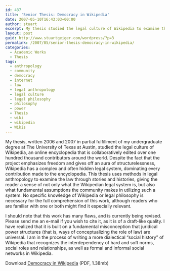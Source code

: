 ```yaml
---
id: 437
title: 'Senior Thesis: Democracy in Wikipedia'
date: 2007-05-10T16:43:03+00:00
author: stuart
excerpt: My thesis studied the legal culture of Wikipedia to examine the law through stories and histories, giving the reader a sense of not only what the Wikipedian legal system is, but also what fundamental assumptions the community makes in utilizing such a system.
layout: post
guid: http://www.stuartgeiger.com/wordpress/?p=3
permalink: /2007/05/senior-thesis-democracy-in-wikipedia/
categories:
  - Academic Works
  - Thesis
tags:
  - anthropology
  - community
  - democracy
  - internet
  - law
  - legal anthropology
  - legal culture
  - legal philosophy
  - philosophy
  - power
  - Thesis
  - wiki
  - wikipedia
  - Wikis
---
```

My thesis, written 2006 and 2007 in partial fulfillment of my undergraduate degree at The University of Texas at Austin, studied the legal culture of Wikipedia, an online encyclopedia that is collaboratively edited over one hundred thousand contributors around the world. Despite the fact that the project emphasizes freedom and gives off an aura of structurelessness, Wikipedia has a complex and often hidden legal system, dominating every contribution made to the encyclopedia. This thesis uses methods in legal anthropology to examine the law through stories and histories, giving the reader a sense of not only what the Wikipedian legal system is, but also what fundamental assumptions the community makes in utilizing such a system. No specific knowledge of Wikipedia or legal philosophy is necessary for the full comprehension of this work, although readers who are familiar with one or both might find it especially relevant.

I should note that this work has many flaws, and is currently being revised. Please send me an e-mail if you wish to cite it, as it is of a draft-like quality. I have realized that it is built on a fundamental misconception that juridical power structures (that is, ways of conceptualizing the role of law) are universal. I am in the process of writing a more dialectical &#8220;social history&#8221; of Wikipedia that recognizes the interdependency of hard and soft norms, social roles and relationships, as well as formal and informal social networks in Wikipedia.

Download [Democracy in Wikipedia](http://www.stuartgeiger.com/thesisa.pdf) (PDF, 1.38mb)